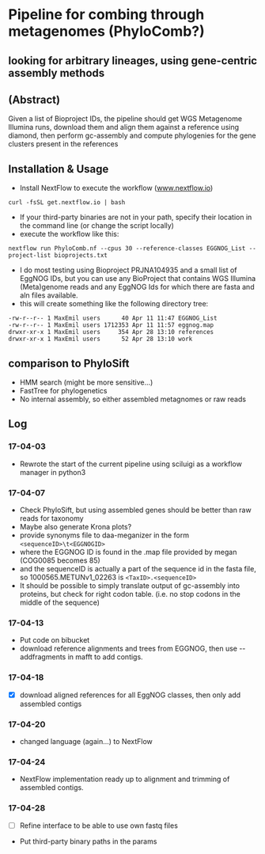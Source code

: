 # Pipeline for combing through metagenomes (PhyloComb?)
## looking for arbitrary lineages, using gene-centric assembly methods


## (Abstract)
Given a list of Bioproject IDs, the pipeline should get WGS Metagenome Illumina runs, download them and align them against a reference using diamond, then perform gc-assembly and compute phylogenies for the gene clusters present in the references

## Installation & Usage
* Install NextFlow to execute the workflow (www.nextflow.io)
```
curl -fsSL get.nextflow.io | bash
```
* If your third-party binaries are not in your path, specify their location in the command line (or change the script locally)
* execute the workflow like this:
```
nextflow run PhyloComb.nf --cpus 30 --reference-classes EGGNOG_List --project-list bioprojects.txt
```
* I do most testing using Bioproject PRJNA104935 and a small list of EggNOG IDs, but you can use any BioProject that contains WGS Illumina (Meta)genome reads and any EggNOG Ids for which there are fasta and aln files available.
* this will create something like the following directory tree:
```
-rw-r--r-- 1 MaxEmil users      40 Apr 11 11:47 EGGNOG_List
-rw-r--r-- 1 MaxEmil users 1712353 Apr 11 11:57 eggnog.map
drwxr-xr-x 1 MaxEmil users     354 Apr 28 13:10 references
drwxr-xr-x 1 MaxEmil users      52 Apr 28 13:10 work

```

## comparison to PhyloSift
* HMM search (might be more sensitive...)
* FastTree for phylogenetics
* No internal assembly, so either assembled metagnomes or raw reads  

## Log

### 17-04-03
* Rewrote the start of the current pipeline using sciluigi as a workflow manager in python3

### 17-04-07
* Check PhyloSift, but using assembled genes should be better than raw reads for taxonomy
* Maybe also generate Krona plots?
* provide synonyms file to daa-meganizer in the form `<sequenceID>\t<EGGNOGID>`
* where the EGGNOG ID is found in the .map file provided by megan (COG0085 becomes 85)
* and the sequenceID is actually a part of the sequence id in the fasta file, so 1000565.METUNv1_02263 is `<TaxID>.<sequenceID>`
* It should be possible to simply translate output of gc-assembly into proteins, but check for right codon table. (i.e. no stop codons in the middle of the sequence)


### 17-04-13
* Put code on bibucket
* download reference alignments and trees from EGGNOG, then use --addfragments in mafft to add contigs.

### 17-04-18
* [x] download aligned references for all EggNOG classes, then only add assembled contigs

### 17-04-20
* changed language (again...) to NextFlow

### 17-04-24
* NextFlow implementation ready up to alignment and trimming of assembled contigs.

### 17-04-28
* [ ] Refine interface to be able to use own fastq files
* Put third-party binary paths in the params
